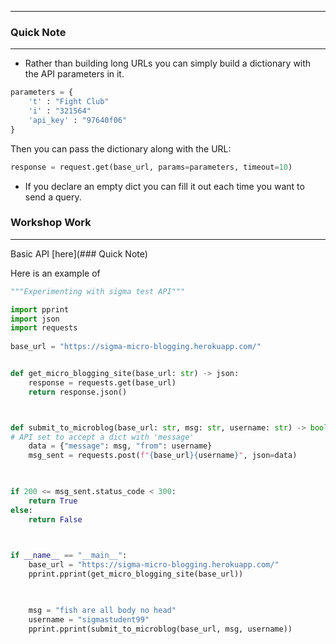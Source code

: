 ___

### Quick Note
___

- Rather than building long URLs you can simply build a dictionary with the API parameters in it.

```python
parameters = {
	't' : "Fight Club"
	'i' : "321564"
	'api_key' : "97640f06"
}
```
Then you can pass the dictionary along with the URL:
```python
response = request.get(base_url, params=parameters, timeout=10)
```

- If you declare an empty dict you can fill it out each time you want to send a query.

### Workshop Work
___

Basic API [here](### Quick Note)

Here is an example of 
```python
"""Experimenting with sigma test API"""

import pprint
import json
import requests
  
base_url = "https://sigma-micro-blogging.herokuapp.com/"


def get_micro_blogging_site(base_url: str) -> json:
	response = requests.get(base_url)
	return response.json()



def submit_to_microblog(base_url: str, msg: str, username: str) -> bool:
# API set to accept a dict with 'message'
	data = {"message": msg, "from": username}
	msg_sent = requests.post(f"{base_url}{username}", json=data)

  

if 200 <= msg_sent.status_code < 300:
	return True
else:
	return False

  

if __name__ == "__main__":
	base_url = "https://sigma-micro-blogging.herokuapp.com/"
	pprint.pprint(get_micro_blogging_site(base_url))

  

	msg = "fish are all body no head"
	username = "sigmastudent99"
	pprint.pprint(submit_to_microblog(base_url, msg, username))
```


